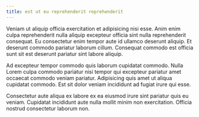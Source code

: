 ```yaml
---
title: est ut eu reprehenderit reprehenderit
---
```


Veniam ut aliquip officia exercitation et adipisicing nisi esse. Anim enim culpa reprehenderit nulla aliquip excepteur officia sint nulla reprehenderit consequat. Eu consectetur enim tempor aute id ullamco deserunt aliquip. Et deserunt commodo pariatur laborum cillum. Consequat commodo est officia sunt sit est deserunt pariatur sint labore aliquip.

Ad excepteur tempor commodo quis laborum cupidatat commodo. Nulla Lorem culpa commodo pariatur nisi tempor qui excepteur pariatur amet occaecat commodo veniam pariatur. Adipisicing quis amet ut aliqua cupidatat commodo. Est sit dolor veniam incididunt ad fugiat irure qui esse.

Consectetur aute aliqua ex labore ex ea eiusmod irure sint pariatur quis eu veniam. Cupidatat incididunt aute nulla mollit minim non exercitation. Officia nostrud consectetur laborum non.
